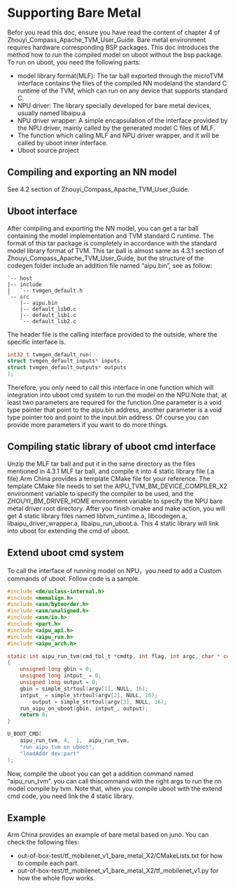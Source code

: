 <!---SPDX-License-Identifier: Apache-2.0-->
<!---Copyright (c) 2023-2024 Arm Technology (China) Co. Ltd.-->

# Supporting Bare Metal

Befor you read this doc, ensure you have read the content of chapter 4 of Zhouyi_Compass_Apache_TVM_User_Guide.
Bare metal environment requires hardware corresponding BSP packages. This doc introduces the method how to
run the compiled model on uboot without the bsp package. To run on uboot, you need the following parts:
- model library format(MLF): The tar ball exported through the microTVM interface contains the files of the
  compiled NN modeland the standard C runtime of the TVM,
  which can run on any device that supports standard C.
- NPU driver: The library specially developed for bare metal devices, usually named libaipu.a
- NPU driver wrapper: A simple encapsulation of the interface provided by the NPU driver, mainly called by
 the generated model C files of MLF.
- The function which calling MLF and NPU driver wrapper, and it will be called by uboot inner interface.
- Uboot source project

## Compiling and exporting an NN model

See 4.2 section of Zhouyi_Compass_Apache_TVM_User_Guide.

## Uboot interface

After compiling and exporting the NN model, you can get a tar ball containing the
model implementation and TVM standard C runtime. The format of this tar package is
completely in accordance with the standard model library format of TVM. This tar ball
is almost same as 4.3.1 section of Zhouyi_Compass_Apache_TVM_User_Guide, but the structure
of the codegen folder include an addition  file named “aipu.bin”, see as follow:

```
`-- host
|-- include
|   `-- tvmgen_default.h
`-- src
    |-- aipu.bin
    |-- default_lib0.c
    |-- default_lib1.c
    `-- default_lib2.c
```

The header file is the calling interface provided to the outside, where the specific interface is.

```c
int32_t tvmgen_default_run(
struct tvmgen_default_inputs* inputs,
struct tvmgen_default_outputs* outputs
);
```

Therefore, you only need to call this interface in one function which will integration into uboot
cmd system to run the model on the NPU.Note that, at least two parameters are required for the
function.One parameter is a void type pointer that point to the aipu.bin address, another
parameter is a void type pointer too and point to the input.bin address. Of course you can provide
more parameters if you want to do more things.

## Compiling static library of uboot cmd interface
Unzip the MLF tar ball and put it in the same directory as the files mentioned in 4.3.1 MLF tar ball,
and compile it into 4 static library file (.a file).Arm China provides a template CMake file for your
reference. The template CMake file needs to set the AIPU_TVM_BM_DEVICE_COMPILER_X2 environment variable
to specify the compiler to be used, and the ZHOUYI_BM_DRIVER_HOME environment variable to specify the
NPU bare metal driver root directory. After you finish cmake and make action, you will get 4 static
library files named libtvm_runtime.a, libcodegen.a, libaipu_driver_wrapper.a, libaipu_run_uboot.a.
This 4 static library will link into uboot for extending the cmd of uboot.

## Extend uboot cmd system
To call the interface of running model on NPU，you need to add a Custom commands of uboot.
Follow code is a sample.

```c
#include <dm/uclass-internal.h>
#include <memalign.h>
#include <asm/byteorder.h>
#include <asm/unaligned.h>
#include <asm/io.h>
#include <part.h>
#include <aipu_api.h>
#include <aipu_run.h>
#include <aipu_arch.h>

static int aipu_run_tvm(cmd_tbl_t *cmdtp, int flag, int argc, char * const argv[])
{
    unsigned long gbin = 0;
    unsigned long intput_ = 0;
    unsigned long output = 0;
    gbin = simple_strtoul(argv[1], NULL, 16);
    intput_ = simple_strtoul(argv[2], NULL, 16);
        output = simple_strtoul(argv[3], NULL, 16);
    run_aipu_on_uboot(gbin, intput_, output);
    return 0;
}

U_BOOT_CMD(
    aipu_run_tvm, 4,  1,  aipu_run_tvm,
    "run aipu tvm on uboot",
    "loadAddr dev:part"
);
```

Now, compile the uboot you can get a addition command named “aipu_run_tvm”.
you can call thiscommand with the right args to run the nn model compile by tvm.
Note that, when you compile uboot with the extend cmd code, you need link the 4 static library.

## Example
Arm China provides an example of bare metal based on juno. You can check the following files:
- out-of-box-test/tf_mobilenet_v1_bare_metal_X2/CMakeLists.txt for how to compile each part.
- out-of-box-test/tf_mobilenet_v1_bare_metal_X2/tf_mobilenet_v1.py for how the whole flow works.



